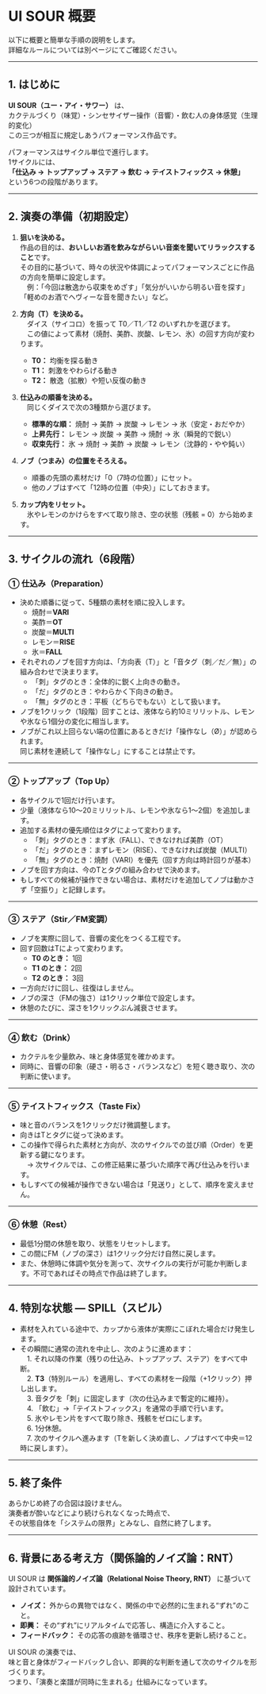 # UI SOUR 概要  

以下に概要と簡単な手順の説明をします。  
詳細なルールについては別ページにてご確認ください。  

---  

## 1. はじめに
**UI SOUR（ユー・アイ・サワー）** は、  
カクテルづくり（味覚）・シンセサイザー操作（音響）・飲む人の身体感覚（生理的変化）  
この三つが相互に規定しあうパフォーマンス作品です。  

パフォーマンスはサイクル単位で進行します。  
1サイクルには、  
**「仕込み → トップアップ → ステア → 飲む → テイストフィックス → 休憩」**  
という6つの段階があります。  

---

## 2. 演奏の準備（初期設定）

1. **狙いを決める。**  
作品の目的は、**おいしいお酒を飲みながらいい音楽を聞いてリラックスすること**です。  
その目的に基づいて、時々の状況や体調によってパフォーマンスごとに作品の方向を簡単に設定します。  
　例：「今回は散逸から収束をめざす」「気分がいいから明るい音を探す」「軽めのお酒でヘヴィーな音を聞きたい」など。

3. **方向（T）を決める。**  
　ダイス（サイコロ）を振って T0／T1／T2 のいずれかを選びます。  
　この値によって素材（焼酎、美酢、炭酸、レモン、氷）の回す方向が変わります。  
	- **T0：** 均衡を探る動き  
	- **T1：** 刺激をやわらげる動き  
	- **T2：** 散逸（拡散）や短い反復の動き  

4. **仕込みの順番を決める。**  
　同じくダイスで次の3種類から選びます。  
	- **標準的な順：** 焼酎 → 美酢 → 炭酸 → レモン → 氷（安定・おだやか）  
	- **上昇先行：** レモン → 炭酸 → 美酢 → 焼酎 → 氷（瞬発的で鋭い）  
	- **収束先行：** 氷 → 焼酎 → 美酢 → 炭酸 → レモン（沈静的・やや鈍い）

5. **ノブ（つまみ）の位置をそろえる。**  
	- 順番の先頭の素材だけ「0（7時の位置）」にセット。  
	- 他のノブはすべて「12時の位置（中央）」にしておきます。

6. **カップ内をリセット。**  
　氷やレモンのかけらをすべて取り除き、空の状態（残骸 = 0）から始めます。

---

## 3. サイクルの流れ（6段階）

### ① 仕込み（Preparation）
- 決めた順番に従って、5種類の素材を順に投入します。  
  - 焼酎＝**VARI**  
  - 美酢＝**OT**  
  - 炭酸＝**MULTI**  
  - レモン＝**RISE**  
  - 氷＝**FALL**  
- それぞれのノブを回す方向は、「方向表（T）」と「音タグ（刺／だ／無）」の組み合わせで決まります。  
  - 「刺」タグのとき：全体的に鋭く上向きの動き。  
  - 「だ」タグのとき：やわらかく下向きの動き。  
  - 「無」タグのとき：平板（どちらでもない）として扱います。  
- ノブを1クリック（1段階）回すことは、液体なら約10ミリリットル、レモンや氷なら1個分の変化に相当します。  
- ノブがこれ以上回らない端の位置にあるときだけ「操作なし（Ø）」が認められます。  
  同じ素材を連続して「操作なし」にすることは禁止です。

---

### ② トップアップ（Top Up）
- 各サイクルで1回だけ行います。  
- 少量（液体なら10〜20ミリリットル、レモンや氷なら1〜2個）を追加します。  
- 追加する素材の優先順位はタグによって変わります。  
  - 「刺」タグのとき：まず氷（FALL）、できなければ美酢（OT）  
  - 「だ」タグのとき：まずレモン（RISE）、できなければ炭酸（MULTI）  
  - 「無」タグのとき：焼酎（VARI）を優先（回す方向は時計回りが基本）  
- ノブを回す方向は、今のTとタグの組み合わせで決めます。  
- もしすべての候補が操作できない場合は、素材だけを追加してノブは動かさず「空振り」と記録します。

---

### ③ ステア（Stir／FM変調）
- ノブを実際に回して、音響の変化をつくる工程です。  
- 回す回数はTによって変わります。  
  - **T0 のとき：** 1回  
  - **T1 のとき：** 2回  
  - **T2 のとき：** 3回  
- 一方向だけに回し、往復はしません。  
- ノブの深さ（FMの強さ）は1クリック単位で設定します。  
- 休憩のたびに、深さを1クリックぶん減衰させます。

---

### ④ 飲む（Drink）
- カクテルを少量飲み、味と身体感覚を確かめます。  
- 同時に、音響の印象（硬さ・明るさ・バランスなど）を短く聴き取り、次の判断に使います。

---

### ⑤ テイストフィックス（Taste Fix）
- 味と音のバランスを1クリックだけ微調整します。  
- 向きはTとタグに従って決めます。  
- この操作で得られた素材と方向が、次のサイクルでの並び順（Order）を更新する鍵になります。  
　→ 次サイクルでは、この修正結果に基づいた順序で再び仕込みを行います。  
- もしすべての候補が操作できない場合は「見送り」として、順序を変えません。

---

### ⑥ 休憩（Rest）
- 最低1分間の休憩を取り、状態をリセットします。  
- この間にFM（ノブの深さ）は1クリック分だけ自然に戻します。  
- また、休憩時に体調や気分を測って、次サイクルの実行が可能か判断します。不可であればその時点で作品は終了します。
 
---

## 4. 特別な状態 ― SPILL（スピル）
- 素材を入れている途中で、カップから液体が実際にこぼれた場合だけ発生します。  
- その瞬間に通常の流れを中止し、次のように進めます：  
　1. それ以降の作業（残りの仕込み、トップアップ、ステア）をすべて中断。  
　2. **T3**（特別ルール）を適用し、すべての素材を一段階（+1クリック）押し出します。  
　3. 音タグを「刺」に固定します（次の仕込みまで暫定的に維持）。  
　4. 「飲む」→「テイストフィックス」を通常の手順で行います。  
　5. 氷やレモン片をすべて取り除き、残骸をゼロにします。  
　6. 1分休憩。  
　7. 次のサイクルへ進みます（Tを新しく決め直し、ノブはすべて中央＝12時に戻します）。

---

## 5. 終了条件
あらかじめ終了の合図は設けません。  
演奏者が酔いなどにより続けられなくなった時点で、  
その状態自体を「システムの限界」とみなし、自然に終了します。

---

## 6. 背景にある考え方（関係論的ノイズ論：RNT）

UI SOUR は **関係論的ノイズ論（Relational Noise Theory, RNT）** に基づいて設計されています。

- **ノイズ：** 外からの異物ではなく、関係の中で必然的に生まれる“ずれ”のこと。  
- **即興：** その“ずれ”にリアルタイムで応答し、構造に介入すること。  
- **フィードバック：** その応答の痕跡を循環させ、秩序を更新し続けること。  

UI SOUR の演奏では、  
味と音と身体がフィードバックし合い、即興的な判断を通して次のサイクルを形づくります。  
つまり、「演奏と楽譜が同時に生まれる」仕組みになっています。
